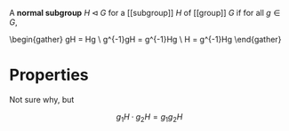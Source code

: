 A **normal subgroup** $H \triangleleft G$ for a [[subgroup]] $H$ of [[group]] $G$ if for all $g \in G$,

\begin{gather}
gH = Hg \\
g^{-1}gH = g^{-1}Hg \\
H = g^{-1}Hg
\end{gather}

# Properties

Not sure why, but 

$$
g_1 H \cdot g_2 H = g_1 g_2 H
$$